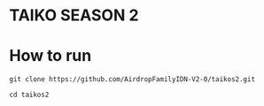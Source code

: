 # TAIKO SEASON 2

# How to run
```
git clone https://github.com/AirdropFamilyIDN-V2-0/taikos2.git
```
```
cd taikos2
```
```
